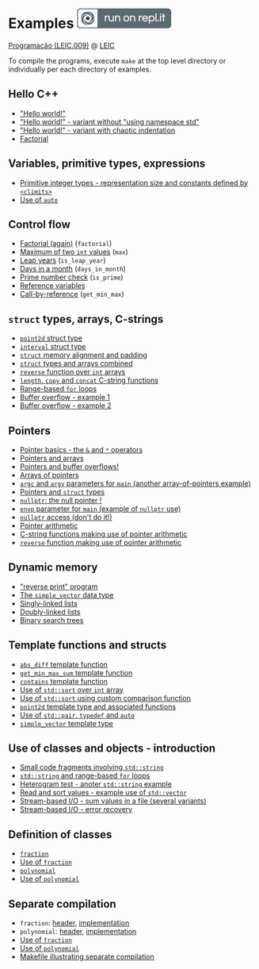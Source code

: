 # Examples [![Run on Repl.it](run_on_replit.svg)](https://repl.it/github/progleic/examples)

[Programação (LEIC.009)](https://moodle.up.pt/course/view.php?id=2030) @ [LEIC](https://paginas.fe.up.pt/~estudar/cursos/licenciatura-engenharia-informatica/)

To compile the programs, execute `make` at the top level directory
or individually per each directory of examples.

## Hello C++

- ["Hello world!"](https://github.com/progleic/examples/blob/main/01/hello.cpp)
- ["Hello world!" - variant without "using namespace std"](https://github.com/progleic/examples/blob/main/01/hello2.cpp)
- ["Hello world!" - variant with chaotic indentation](https://github.com/progleic/examples/blob/main/01/hello-not-indented.cpp)
- [Factorial](https://github.com/progleic/examples/blob/main/01/factorial.cpp)

## Variables, primitive types, expressions

- [Primitive integer types - representation size and constants defined by `<climits>`](https://github.com/progleic/examples/blob/main/02/sizeof_and_climits.cpp)
- [Use of `auto`](https://github.com/progleic/examples/blob/main/02/auto.cpp)

## Control flow

- [Factorial (again)](https://github.com/progleic/examples/blob/main/03/factorial.cpp) (`factorial`)
- [Maximum of two `int` values](https://github.com/progleic/examples/blob/main/03/max.cpp) (`max`)
- [Leap years](https://github.com/progleic/examples/blob/main/03/is_leap_year.cpp) (`is_leap_year`)
- [Days in a month](https://github.com/progleic/examples/blob/main/03/days_in_month.cpp) (`days_in_month`)
- [Prime number check](https://github.com/progleic/examples/blob/main/03/days_in_month.cpp) (`is_prime`)
- [Reference variables](https://github.com/progleic/examples/blob/main/03/reference_variables.cpp) 
- [Call-by-reference](https://github.com/progleic/examples/blob/main/03/get_min_max.cpp)  (`get_min_max`)

## `struct` types, arrays, C-strings

- [`point2d` struct type](https://github.com/progleic/examples/blob/main/04/point2d.cpp)
- [`interval` struct type](https://github.com/progleic/examples/blob/main/04/interval.cpp)
- [`struct` memory alignment and padding](https://github.com/progleic/examples/blob/main/04/struct_alignment.cpp)
- [`struct` types and arrays combined](https://github.com/progleic/examples/blob/main/04/structs_and_arrays.cpp)
- [`reverse` function over `int` arrays](https://github.com/progleic/examples/blob/main/04/reverse.cpp)
- [`length`, `copy` and `concat` C-string functions](https://github.com/progleic/examples/blob/main/04/cstring_functions.cpp)
- [Range-based `for` loops](https://github.com/progleic/examples/blob/main/04/range_based_for_loops.cpp)
- [Buffer overflow - example 1](https://github.com/progleic/examples/blob/main/04/buffer_overflow_1.cpp)
- [Buffer overflow - example 2](https://github.com/progleic/examples/blob/main/04/buffer_overflow_2.cpp)

## Pointers

- [Pointer basics - the `&` and `*` operators](https://github.com/progleic/examples/blob/main/05/pointer_basics.cpp)
- [Pointers and arrays](https://github.com/progleic/examples/blob/main/05/pointers_and_arrays.cpp)
- [Pointers and buffer overflows!](https://github.com/progleic/examples/blob/main/05/pointer_buffer_overflow.cpp)
- [Arrays of pointers](https://github.com/progleic/examples/blob/main/05/arrays_of_pointers.cpp)
- [`argc` and `argv` parameters for `main` (another array-of-pointers example)](https://github.com/progleic/examples/blob/main/05/main_with_args.cpp)
- [Pointers and `struct` types](https://github.com/progleic/examples/blob/main/05/pointers_and_structs.cpp)
- [`nullptr`: the null pointer !](https://github.com/progleic/examples/blob/main/05/null_pointer.cpp)
- [`envp` parameter for `main` (example of `nullptr` use)](https://github.com/progleic/examples/blob/main/05/main_with_env_args.cpp)
- [`nullptr` access (don't do it!)](https://github.com/progleic/examples/blob/main/05/null_pointer_access.cpp)
- [Pointer arithmetic](https://github.com/progleic/examples/blob/main/05/pointer_arithmetic.cpp)
- [C-string functions making use of pointer arithmetic](https://github.com/progleic/examples/blob/main/05/cstring_functions.cpp)
- [`reverse` function making use of pointer arithmetic](https://github.com/progleic/examples/blob/main/05/reverse.cpp)

## Dynamic memory

- ["reverse print" program](https://github.com/progleic/examples/blob/main/06/reverse_print.cpp)
- [The `simple_vector` data type](https://github.com/progleic/examples/blob/main/06/simple_vector.cpp)
- [Singly-linked lists](https://github.com/progleic/examples/blob/main/06/sll.cpp)
- [Doubly-linked lists](https://github.com/progleic/examples/blob/main/06/dll.cpp)
- [Binary search trees](https://github.com/progleic/examples/blob/main/06/bst.cpp)

## Template functions and structs

- [`abs_diff` template function](https://github.com/progleic/examples/blob/main/07/abs_diff.cpp)
- [`get_min_max_sum` template function](https://github.com/progleic/examples/blob/main/07/get_min_max_sum.cpp)
- [`contains` template function](https://github.com/progleic/examples/blob/main/07/contains.cpp)
- [Use of `std::sort` over `int` array](https://github.com/progleic/examples/blob/main/07/sort1.cpp)
- [Use of `std::sort` using custom comparison function](https://github.com/progleic/examples/blob/main/07/sort2.cpp)
- [`point2d` template type and associated functions](https://github.com/progleic/examples/blob/main/07/point2d.cpp)
- [Use of `std::pair`, `typedef` and `auto`](https://github.com/progleic/examples/blob/main/07/pair.cpp)
- [`simple_vector` template type](https://github.com/progleic/examples/blob/main/07/simple_vector_template.cpp)

## Use of classes and objects - introduction

- [Small code fragments involving `std::string`](https://github.com/progleic/examples/blob/main/08/string_examples.cpp)
- [`std::string` and range-based `for` loops](https://github.com/progleic/examples/blob/main/08/string_range_based_for_loops.cpp)
- [Heterogram test - anoter `std::string` example](https://github.com/progleic/examples/blob/main/08/heterogram.cpp)
- [Read and sort values - example use of `std::vector`](https://github.com/progleic/examples/blob/main/08/read_and_sort_values.cpp)
- [Stream-based I/O - sum values in a file (several variants)](https://github.com/progleic/examples/blob/main/08/ifstream_sum.cpp)
- [Stream-based I/O - error recovery](https://github.com/progleic/examples/blob/main/08/error_recovery.cpp)

## Definition of classes

- [`fraction`](https://github.com/progleic/examples/blob/main/09/fraction.hpp)
- [Use of `fraction`](https://github.com/progleic/examples/blob/main/09/fraction_example.cpp)
- [`polynomial`](https://github.com/progleic/examples/blob/main/09/polynomial.hpp)
- [Use of `polynomial`](https://github.com/progleic/examples/blob/main/09/polynomial_example.cpp)


## Separate compilation

- `fraction`: [header](https://github.com/progleic/examples/blob/main/10/fraction.hpp), [implementation](https://github.com/progleic/examples/blob/main/10/fraction.cpp)
- `polynomial`: [header](https://github.com/progleic/examples/blob/main/10/polynomial.hpp), [implementation](https://github.com/progleic/examples/blob/main/10/polynomial.cpp)
- [Use of `fraction`](https://github.com/progleic/examples/blob/main/10/fraction_example.cpp)
- [Use of `polynomial`](https://github.com/progleic/examples/blob/main/10/polynomial_example.cpp)
- [Makefile illustrating separate compilation](https://github.com/progleic/examples/blob/main/10/Makefile)
